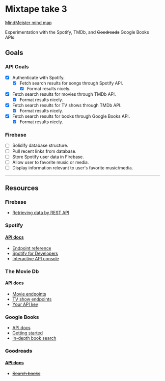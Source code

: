 # Mixtape take 3

[MindMeister mind map](https://mm.tt/994144307?t=3TqRJrEdLy)

Experimentation with the Spotify, TMDb, and ~~Goodreads~~ Google Books APIs.

## Goals

### API Goals

- [x] Authenticate with Spotify.
  - [x] Fetch search results for songs through Spotify API.
    - [x] Format results nicely.
- [x] Fetch search results for movies through TMDb API.
  - [x] Format results nicely.
- [x] Fetch search results for TV shows through TMDb API.
  - [x] Format results nicely.
- [x] Fetch search results for books through Google Books API.
  - [x] Format results nicely.

### Firebase

- [ ] Solidify database structure.
- [ ] Pull recent links from database.
- [ ] Store Spotify user data in Firebase.
- [ ] Allow user to favorite music or media.
- [ ] Display information relevant to user's favorite music/media.

---

## Resources

### Firebase

- [Retrieving data by REST API](https://firebase.google.com/docs/database/rest/retrieve-data)

### Spotify

#### [API docs](https://developer.spotify.com/web-api/)

- [Endpoint reference](https://developer.spotify.com/web-api/endpoint-reference/)
- [Spotify for Developers](https://beta.developer.spotify.com/dashboard/applications)
- [Interactive API console](https://developer.spotify.com/web-api/console/)

### The Movie Db

#### [API docs](https://developers.themoviedb.org/3)

- [Movie endpoints](https://developers.themoviedb.org/3/movies/get-movie-details)
- [TV show endpoints](https://developers.themoviedb.org/3/tv/get-tv-details)
- [Your API key](https://www.themoviedb.org/settings/api)

### Google Books

- [API docs](https://developers.google.com/books/docs/v1/reference/)
- [Getting started](https://developers.google.com/books/docs/v1/getting_started)
- [In-depth book search](https://developers.google.com/books/docs/v1/reference/volumes/list)

### ~~Goodreads~~

#### ~~[API docs](https://www.goodreads.com/api)~~

- ~~[Search books](https://www.goodreads.com/api/index#search.books)~~